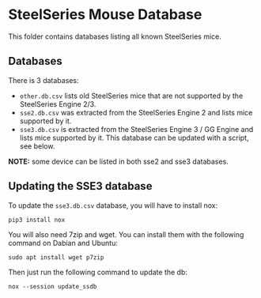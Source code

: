 # SteelSeries Mouse Database

This folder contains databases listing all known SteelSeries mice.


## Databases

There is 3 databases:

* `other.db.csv` lists old SteelSeries mice that are not supported by the SteelSeries Engine 2/3.
* `sse2.db.csv` was extracted from the SteelSeries Engine 2 and lists mice supported by it.
* `sse3.db.csv` is extracted from the SteelSeries Engine 3 / GG Engine and lists mice supported by it. This database can be updated with a script, see below.

**NOTE:** some device can be listed in both sse2 and sse3 databases.


## Updating the SSE3 database

To update the `sse3.db.csv` database, you will have to install nox:

    pip3 install nox

You will also need 7zip and wget. You can install them with the following command on Dabian and Ubuntu:

    sudo apt install wget p7zip

Then just run the following command to update the db:

    nox --session update_ssdb
